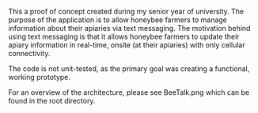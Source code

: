 This a proof of concept created during my senior year of university. The purpose of the application is to allow honeybee farmers to manage information
about their apiaries via text messaging. The motivation behind using text messaging is that it allows honeybee farmers to update their apiary information in real-time, onsite (at their apiaries) with only cellular connectivity.

The code is not unit-tested, as the primary goal was creating a functional, working prototype.

For an overview of the architecture, please see BeeTalk.png which can be found in the root directory.
